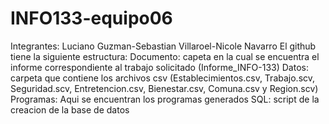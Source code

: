 # INFO133-equipo06
 Integrantes:
  Luciano Guzman-Sebastian Villaroel-Nicole Navarro 
  El github tiene la siguiente estructura:
    Documento: capeta en la cual se encuentra el informe correspondiente al trabajo solicitado (Informe_INFO-133)
    Datos: carpeta que contiene los archivos csv (Establecimientos.csv, Trabajo.scv, Seguridad.scv, Entretencion.csv, Bienestar.csv, Comuna.csv y Region.scv)
    Programas: Aqui se encuentran los programas generados
    SQL: script de la creacion de la base de datos
